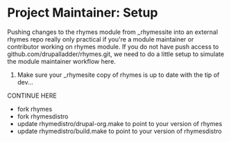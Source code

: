 Project Maintainer: Setup
==================

Pushing changes to the rhymes module from _rhymessite into an external rhymes
repo really only practical if you're a module maintainer or contributor working
on rhymes module. If you do not have push access to
github.com/drupalladder/rhymes.git, we need to do a little setup to simulate the
module maintainer workflow here.

1. Make sure your _rhymesite copy of rhymes is up to date with the tip of dev...

CONTINUE HERE

- fork rhymes
- fork rhymesdistro
- update rhymedistro/drupal-org.make to point to your version of rhymes
- update rhymedistro/build.make to point to your version of rhymesdistro
